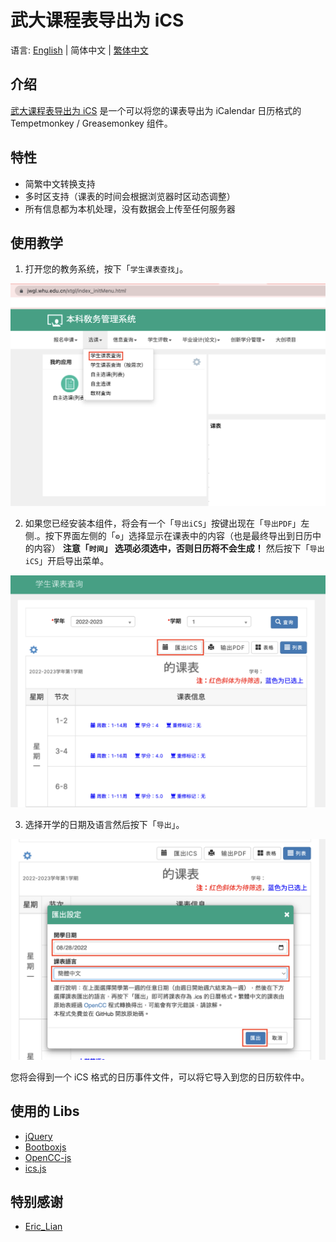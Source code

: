 # 武大课程表导出为 iCS

语言: [English](README.md) | 简体中文 | [繁体中文](README-TC.md)

## 介绍

[武大课程表导出为 iCS](#) 是一个可以将您的课表导出为 iCalendar 日历格式的 Tempetmonkey / Greasemonkey 组件。

## 特性

- 简繁中文转换支持
- 多时区支持（课表的时间会根据浏览器时区动态调整）
- 所有信息都为本机处理，没有数据会上传至任何服务器

## 使用教学

1. 打开您的教务系统，按下「```学生课表查找```」。 

![](res/main_menu.png)

2. 如果您已经安装本组件，将会有一个「```导出iCS```」按键出现在「```导出PDF```」左侧.。按下界面左侧的「```⚙```」选择显示在课表中的内容（也是最终导出到日历中的内容） **注意「```时间```」 选项必须选中，否则日历将不会生成！** 然后按下「```导出iCS```」开启导出菜单。

![](res/step1.png)

3. 选择开学的日期及语言然后按下「```导出```」。

![](res/step2.png)

您将会得到一个 iCS 格式的日历事件文件，可以将它导入到您的日历软件中。

## 使用的 Libs

- [jQuery](https://jquery.com/)
- [Bootboxjs](http://bootboxjs.com/)
- [OpenCC-js](https://github.com/nk2028/opencc-js)
- [ics.js](https://github.com/nwcell/ics.js)
  
## 特别感谢

- [Eric_Lian](https://github.com/ExerciseBook)